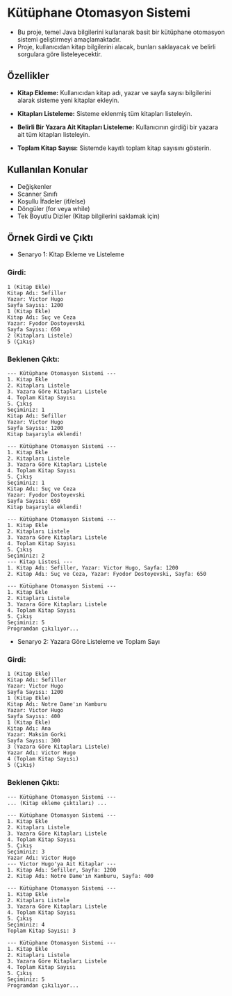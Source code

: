 # Kütüphane Otomasyon Sistemi
- Bu proje, temel Java bilgilerini kullanarak basit bir kütüphane otomasyon sistemi geliştirmeyi amaçlamaktadır.
- Proje, kullanıcıdan kitap bilgilerini alacak, bunları saklayacak ve belirli sorgulara göre listeleyecektir.

## Özellikler
- **Kitap Ekleme:** Kullanıcıdan kitap adı, yazar ve sayfa sayısı bilgilerini alarak sisteme yeni kitaplar ekleyin.
  
- **Kitapları Listeleme:** Sisteme eklenmiş tüm kitapları listeleyin.
  
- **Belirli Bir Yazara Ait Kitapları Listeleme:** Kullanıcının girdiği bir yazara ait tüm kitapları listeleyin.

- **Toplam Kitap Sayısı:** Sistemde kayıtlı toplam kitap sayısını gösterin.

## Kullanılan Konular
- Değişkenler
- Scanner Sınıfı
- Koşullu İfadeler (if/else)
- Döngüler (for veya while)
- Tek Boyutlu Diziler (Kitap bilgilerini saklamak için)

## Örnek Girdi ve Çıktı
- Senaryo 1: Kitap Ekleme ve Listeleme
### Girdi:
```
1 (Kitap Ekle)
Kitap Adı: Sefiller
Yazar: Victor Hugo
Sayfa Sayısı: 1200
1 (Kitap Ekle)
Kitap Adı: Suç ve Ceza
Yazar: Fyodor Dostoyevski
Sayfa Sayısı: 650
2 (Kitapları Listele)
5 (Çıkış)
``` 

### Beklenen Çıktı:
```
--- Kütüphane Otomasyon Sistemi ---
1. Kitap Ekle
2. Kitapları Listele
3. Yazara Göre Kitapları Listele
4. Toplam Kitap Sayısı
5. Çıkış
Seçiminiz: 1
Kitap Adı: Sefiller
Yazar: Victor Hugo
Sayfa Sayısı: 1200
Kitap başarıyla eklendi!

--- Kütüphane Otomasyon Sistemi ---
1. Kitap Ekle
2. Kitapları Listele
3. Yazara Göre Kitapları Listele
4. Toplam Kitap Sayısı
5. Çıkış
Seçiminiz: 1
Kitap Adı: Suç ve Ceza
Yazar: Fyodor Dostoyevski
Sayfa Sayısı: 650
Kitap başarıyla eklendi!

--- Kütüphane Otomasyon Sistemi ---
1. Kitap Ekle
2. Kitapları Listele
3. Yazara Göre Kitapları Listele
4. Toplam Kitap Sayısı
5. Çıkış
Seçiminiz: 2
--- Kitap Listesi ---
1. Kitap Adı: Sefiller, Yazar: Victor Hugo, Sayfa: 1200
2. Kitap Adı: Suç ve Ceza, Yazar: Fyodor Dostoyevski, Sayfa: 650

--- Kütüphane Otomasyon Sistemi ---
1. Kitap Ekle
2. Kitapları Listele
3. Yazara Göre Kitapları Listele
4. Toplam Kitap Sayısı
5. Çıkış
Seçiminiz: 5
Programdan çıkılıyor...
```

- Senaryo 2: Yazara Göre Listeleme ve Toplam Sayı
### Girdi:
```
1 (Kitap Ekle)
Kitap Adı: Sefiller
Yazar: Victor Hugo
Sayfa Sayısı: 1200
1 (Kitap Ekle)
Kitap Adı: Notre Dame'ın Kamburu
Yazar: Victor Hugo
Sayfa Sayısı: 400
1 (Kitap Ekle)
Kitap Adı: Ana
Yazar: Maksim Gorki
Sayfa Sayısı: 300
3 (Yazara Göre Kitapları Listele)
Yazar Adı: Victor Hugo
4 (Toplam Kitap Sayısı)
5 (Çıkış)
```

### Beklenen Çıktı:
```
--- Kütüphane Otomasyon Sistemi ---
... (Kitap ekleme çıktıları) ...

--- Kütüphane Otomasyon Sistemi ---
1. Kitap Ekle
2. Kitapları Listele
3. Yazara Göre Kitapları Listele
4. Toplam Kitap Sayısı
5. Çıkış
Seçiminiz: 3
Yazar Adı: Victor Hugo
--- Victor Hugo'ya Ait Kitaplar ---
1. Kitap Adı: Sefiller, Sayfa: 1200
2. Kitap Adı: Notre Dame'ın Kamburu, Sayfa: 400

--- Kütüphane Otomasyon Sistemi ---
1. Kitap Ekle
2. Kitapları Listele
3. Yazara Göre Kitapları Listele
4. Toplam Kitap Sayısı
5. Çıkış
Seçiminiz: 4
Toplam Kitap Sayısı: 3

--- Kütüphane Otomasyon Sistemi ---
1. Kitap Ekle
2. Kitapları Listele
3. Yazara Göre Kitapları Listele
4. Toplam Kitap Sayısı
5. Çıkış
Seçiminiz: 5
Programdan çıkılıyor...
```
